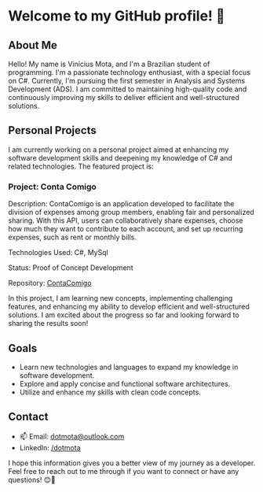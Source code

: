 # Welcome to my GitHub profile! 👋

## About Me

Hello! My name is Vinícius Mota, and I'm a Brazilian student of programming. I'm a passionate technology enthusiast, with a special focus on C#. Currently, I'm pursuing the first semester in Analysis and Systems Development (ADS). I am committed to maintaining high-quality code and continuously improving my skills to deliver efficient and well-structured solutions.

## Personal Projects

I am currently working on a personal project aimed at enhancing my software development skills and deepening my knowledge of C# and related technologies. The featured project is:

### Project: Conta Comigo

Description: ContaComigo is an application developed to facilitate the division of expenses among group members, enabling fair and personalized sharing. With this API, users can collaboratively share expenses, choose how much they want to contribute to each account, and set up recurring expenses, such as rent or monthly bills.

Technologies Used: C#, MySql

Status: Proof of Concept Development

Repository: [ContaComigo](https://github.com/dotMota/ContaComigo)

In this project, I am learning new concepts, implementing challenging features, and enhancing my ability to develop efficient and well-structured solutions. I am excited about the progress so far and looking forward to sharing the results soon!

## Goals

- Learn new technologies and languages to expand my knowledge in software development.
- Explore and apply concise and functional software architectures.
- Utilize and enhance my skills with clean code concepts.

## Contact

- 📫 Email: dotmota@outlook.com
- LinkedIn: [/dotmota](https://www.linkedin.com/in/dotmota/)

I hope this information gives you a better view of my journey as a developer. Feel free to reach out to me through if you want to connect or have any questions! 😊🚀
